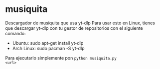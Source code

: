 # musiquita
Descargador de musiquita que usa yt-dlp
Para usar esto en Linux, tienes que descargar yt-dlp con tu gestor de repositorios con el siguiente comando:
 - Ubuntu: sudo apt-get install yt-dlp
 - Arch Linux: sudo pacman -S yt-dlp

 Para ejecutarlo simplemente pon <code>python musiquita.py &lt;url&gt;</code>
